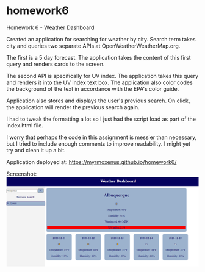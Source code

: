 
# homework6
Homework 6 - Weather Dashboard

Created an application for searching for weather by city. Search term takes city and queries two separate APIs at OpenWeatherWeatherMap.org. 

The first is a 5 day forecast. The application takes the content of this first query and renders cards to the screen.

The second API is specifically for UV index. The application takes this query and renders it into the UV index text box. The application also color codes the background of the text in accordance with the EPA's color guide.

Application also stores and displays the user's previous search. On click, the application will render the previous search again.

I had to tweak the formatting a lot so I just had the script load as part of the index.html file.

I worry that perhaps the code in this assignment is messier than necessary, but I tried to include enough comments to improve readability. I might yet try and clean it up a bit.

Application deployed at: https://myrmoxenus.github.io/homework6/

Screenshot: 
![Screenshot of Weather Dashboard](Images/screenshot.png)

